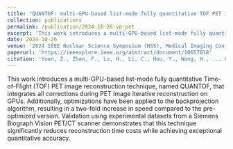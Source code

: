 ```yaml
---
title: "QUANTOF: multi-GPU-based list-mode fully quantitative TOF PET image reconstruction."
collection: publications
permalink: /publication/2024-10-26-vp-pet
excerpt: 'This work introduces a multi-GPU-based list-mode fully quantitative Time-of-Flight (TOF) PET image reconstruction technique, named QUANTOF, that integrates all corrections during PET image iterative reconstruction on GPUs. Additionally, optimizations have been applied to the backprojection algorithm, resulting in a two-fold increase in speed compared to the pre-optimized version. Validation using experimental datasets from a Siemens Biograph Vision PET/CT scanner demonstrates that this technique significantly reduces reconstruction time costs while achieving exceptional quantitative accuracy.'
date: 2024-10-26
venue: '2024 IEEE Nuclear Science Symposium (NSS), Medical Imaging Conference (MIC) and Room Temperature Semiconductor Detector Conference (RTSD)'
paperurl: 'https://ieeexplore.ieee.org/abstract/document/10657018'
citation: 'Yuan, Z., Zhan, F., Lu, H., Li, C., Hou, Y., Wang, H., ... & Jiang, J. (2024, October). QUANTOF: multi-GPU-based list-mode fully quantitative TOF PET image reconstruction. In 2024 <i>IEEE Nuclear Science Symposium (NSS), Medical Imaging Conference (MIC) and Room Temperature Semiconductor Detector Conference (RTSD)</i> (pp. 1-1). IEEE.'
---
```

This work introduces a multi-GPU-based list-mode fully quantitative Time-of-Flight (TOF) PET image reconstruction technique, named QUANTOF, that integrates all corrections during PET image iterative reconstruction on GPUs. Additionally, optimizations have been applied to the backprojection algorithm, resulting in a two-fold increase in speed compared to the pre-optimized version. Validation using experimental datasets from a Siemens Biograph Vision PET/CT scanner demonstrates that this technique significantly reduces reconstruction time costs while achieving exceptional quantitative accuracy.

<!-- [Download paper here](http://haoyulu1022.github.io/files/Jiang_2023_Phys._Med._Biol._68_145011.pdf) -->

<!-- Recommended citation: Jiang, J., Hua, J., Wang, H., Yuan, Z., Meng, Y., Lu, H., ... & Tai, Y. C. (2023). "A virtual-pinhole PET device for improving contrast recovery and enhancing lesion detectability of a one-meter-long PET scanner: a simulation study." <i>Physics in Medicine and Biology.</i>. 68(14). -->